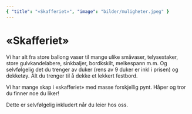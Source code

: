 ```yaml
---
{ "title": "«Skafferiet»", "image": "bilder/muligheter.jpeg" }
---
```


# «Skafferiet»

Vi har alt fra store ballong vaser til mange ulike småvaser, telysestaker, store gulvkandelabere, sinkbaljer, bordkskilt, melkespann m.m. Og selvfølgelig det du trenger av duker (rens av 9 duker er inkl i prisen) og dekketøy. Alt du trenger til å dekke et lekkert festbord.

Vi har mange skap i «skafferiet» med masse forskjellig pynt. Håper og tror du finner noe du liker!

Dette er selvfølgelig inkludert når du leier hos oss.
